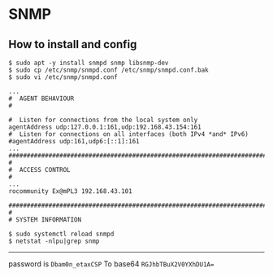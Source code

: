 # SNMP

## How to install and config

```
$ sudo apt -y install snmpd snmp libsnmp-dev
$ sudo cp /etc/snmp/snmpd.conf /etc/snmp/snmpd.conf.bak
$ sudo vi /etc/snmp/snmpd.conf
```

```
...
#  AGENT BEHAVIOUR
#

#  Listen for connections from the local system only
agentAddress udp:127.0.0.1:161,udp:192.168.43.154:161
#  Listen for connections on all interfaces (both IPv4 *and* IPv6)
#agentAddress udp:161,udp6:[::1]:161
...
###############################################################################
#
#  ACCESS CONTROL
#
...
rocommunity Ex@mPL3 192.168.43.101

###############################################################################
#
# SYSTEM INFORMATION
```

```
$ sudo systemctl reload snmpd
$ netstat -nlpu|grep snmp
```

---

password is `Dbam0n_etaxCSP` To base64 `RGJhbTBuX2V0YXhDU1A=`
